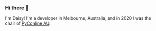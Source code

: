 ### Hi there 👋

I'm Daisy! I'm a developer in Melbourne, Australia, and in 2020 I was the chair of [PyConline AU](https://2020.pycon.org.au/).

<!--
**excitedleigh/excitedleigh** is a ✨ _special_ ✨ repository because its `README.md` (this file) appears on your GitHub profile.

Here are some ideas to get you started:

- 🔭 I’m currently working on ...
- 🌱 I’m currently learning ...
- 👯 I’m looking to collaborate on ...
- 🤔 I’m looking for help with ...
- 💬 Ask me about ...
- 📫 How to reach me: ...
- 😄 Pronouns: ...
- ⚡ Fun fact: ...
-->
